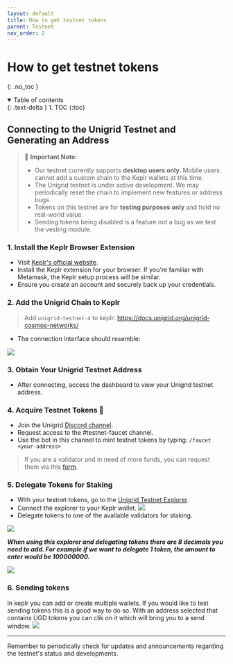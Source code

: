 ```yaml
---
layout: default
title: How to get testnet tokens
parent: Testnet
nav_order: 2
---
```


# How to get testnet tokens
{: .no_toc }

<details open markdown="block">
  <summary>
    Table of contents
  </summary>
  {: .text-delta }
1. TOC
{:toc}
</details>

## Connecting to the Unigrid Testnet and Generating an Address

> 🚨 **Important Note:** 
> - Our testnet currently supports **desktop users only**. Mobile users cannot add a custom chain to the Keplr wallets at this time.
> - The Unigrid testnet is under active development. We may periodically reset the chain to implement new features or address bugs.
> - Tokens on this testnet are for **testing purposes only** and hold no real-world value.
> - Sending tokens being disabled is a feature not a bug as we test the vesting module.

### 1. Install the Keplr Browser Extension

- Visit [Keplr's official website](https://www.keplr.app/).
- Install the Keplr extension for your browser. If you're familiar with Metamask, the Keplr setup process will be similar.
- Ensure you create an account and securely back up your credentials.

### 2. Add the Unigrid Chain to Keplr

> Add `unigrid-testnet-4` to keplr: <https://docs.unigrid.org/unigrid-cosmos-networks/>
- The connection interface should resemble:

![](../../assets/images/connection.png)

### 3. Obtain Your Unigrid Testnet Address

- After connecting, access the dashboard to view your Unigrid testnet address.

### 4. Acquire Testnet Tokens 🚰

- Join the Unigrid [Discord channel](https://discord.gg/JDAYCJ9tEb).
- Request access to the #testnet-faucet channel.
- Use the bot in this channel to mint testnet tokens by typing: `/faucet <your-address>`


> If you are a validator and in need of more funds, you can request them via this [form](https://forms.gle/Ubv2u6T1AWgWkTRS9).

### 5. Delegate Tokens for Staking

- With your testnet tokens, go to the [Unigrid Testnet Explorer](https://explorer-testnet.unigrid.org/).
- Connect the explorer to your Keplr wallet.
  ![](../../assets/images/connect_keplr.png)
- Delegate tokens to one of the available validators for staking.

![](../../assets/images/dashboard.png)

***When using this explorer and delegating tokens there are 8 decimals you need to add. For example if we want to delegate 1 token, the amount to enter would be 100000000.***

![](../../assets/images/delegate.png)


### 6. Sending tokens
In keplr you can add or create multiple wallets. If you would like to test sending tokens this is a good way to do so. With an address selected that contains UGD tokens you can clik on it which will bring you to a send window.
  ![](../../assets/images/send_ugd.png)



---

Remember to periodically check for updates and announcements regarding the testnet's status and developments.
